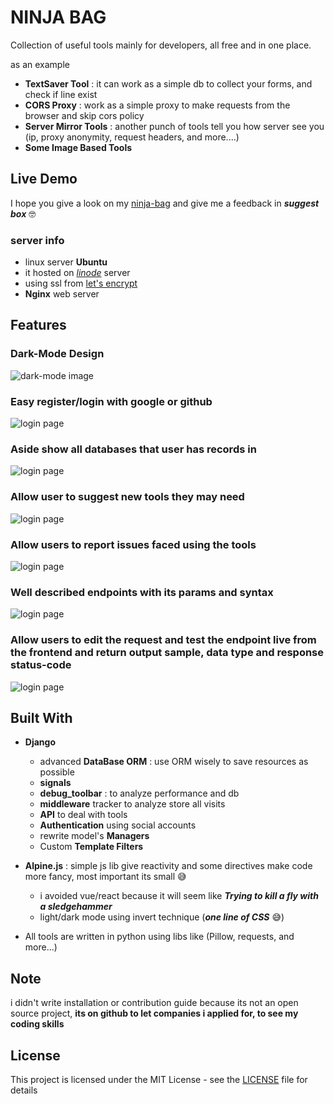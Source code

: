 # NINJA BAG

Collection of useful tools mainly for developers, all free and in one place.

as an example

- **TextSaver Tool** : it can work as a simple db to collect your forms, and check if line exist
- **CORS Proxy** : work as a simple proxy to make requests from the browser and skip cors policy
- **Server Mirror Tools** : another punch of tools tell you how server see you (ip, proxy anonymity, request headers, and more....)
- **Some Image Based Tools**

## Live Demo

I hope you give a look on my [ninja-bag](https://ninja-bag.site) and give me a feedback in **_suggest box_** 🤓

### server info

- linux server **Ubuntu**
- it hosted on [_linode_](https://linode.com) server
- using ssl from [let's encrypt](https://letsencrypt.org/)
- **Nginx** web server

## Features

### Dark-Mode Design

![dark-mode image](./static/readme-imgs/dark-mode.png)

### Easy register/login with google or github

![login page](./static/readme-imgs/get-started.png)

### Aside show all databases that user has records in

![login page](./static/readme-imgs/database.png)

### Allow user to suggest new tools they may need

![login page](./static/readme-imgs/suggest.png)

### Allow users to report issues faced using the tools

![login page](./static/readme-imgs/issue.png)

### Well described endpoints with its params and syntax

![login page](./static/readme-imgs/endpoint.png)

### Allow users to edit the request and test the endpoint live from the frontend and return output sample, data type and response status-code

![login page](./static/readme-imgs/test-request.png)

## Built With

- **Django**

  - advanced **DataBase ORM** : use ORM wisely to save resources as possible
  - **signals**
  - **debug_toolbar** : to analyze performance and db
  - **middleware** tracker to analyze store all visits
  - **API** to deal with tools
  - **Authentication** using social accounts
  - rewrite model's **Managers**
  - Custom **Template Filters**

- **Alpine.js** : simple js lib give reactivity and some directives make code more fancy, most important its small 😅
  - i avoided vue/react because it will seem like **_Trying to kill a fly with a sledgehammer_**
  - light/dark mode using invert technique (**_one line of CSS_** 😅)
- All tools are written in python using libs like (Pillow, requests, and more...)

## Note

i didn't write installation or contribution guide because its not an open source project, **its on github to let companies i applied for, to see my coding skills**

## License

This project is licensed under the MIT License - see the [LICENSE](LICENSE) file for details
